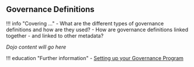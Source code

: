 <!-- SPDX-License-Identifier: CC-BY-4.0 -->
<!-- Copyright Contributors to the Egeria project. -->

## Governance Definitions

!!! info "Covering ..."
    - What are the different types of governance definitions and how are they used?
    - How are governance definitions linked together - and linked to other metadata?

*Dojo content will go here*

!!! education "Further information"
    - [Setting up your Governance Program](/guides/planning/governance-program/overview)


